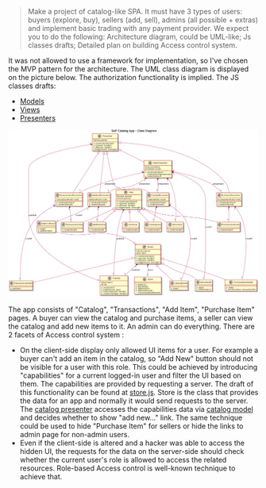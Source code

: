 >Make a project of catalog-like SPA. It must have 3 types of users: buyers (explore, buy), sellers (add, sell), admins (all possible + extras) and implement basic trading with any payment provider.
We expect you to do the following:
Architecture diagram, could be UML-like;
Js classes drafts;
Detailed plan on building Access control system.


It was not allowed to use a framework for implementation, so I've chosen the MVP pattern for the architecture. The UML class diagram is displayed on the picture below. The authorization functionality is implied. The JS classes drafts:
* [Models](SPACatalog/models.js)
* [Views](SPACatalog/views.js)
* [Presenters](SPACatalog/presenters.js)

![picture](https://raw.githubusercontent.com/sAbakumoff/Pritle/master/images/architecture.png "UML Diagram")

The app consists of "Catalog", "Transactions", "Add Item", "Purchase Item" pages. A buyer can view the catalog and purchase items, a seller can view the catalog and add new items to it. An admin can do everything. There are 2 facets of Access control system : 
* On the client-side display only allowed UI items for a user. For example a buyer can't add an item in the catalog, so "Add New" button should not be visible for a user with this role. This could be achieved by introducing "capabilities" for a current logged-in user and filter the UI based on them. The capabilities are provided by requesting a server. The draft of this functionality can be found at [store.js](SPACatalog/store.js). Store is the class that provides the data for an app and normally it would send requests to the server. The [catalog presenter](SPACatalog/presenters.js) accesses the capabilities data via [catalog model](SPACatalog/models.js) and decides whether to show "add new..." link. The same technique could be used to hide "Purchase Item" for sellers or hide the links to admin page for non-admin users.
* Even if the client-side is altered and a hacker was able to access the hidden UI, the requests for the data on the server-side should check whether the current user's role is allowed to access the related resources. Role-based Access control is well-known technique to achieve that.





